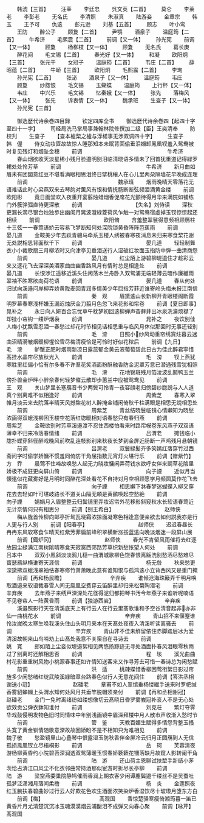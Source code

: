 <!-- { "loadSidebar": true } -->
　　韩淲【三首】
　　汪莘
　　李廷忠
　　呉文英【二首】
　　莫仑
　　李莱老
　　李彭老
　　无名氏
　　李清照
　　朱淑真
　　陆游妾
　　金章宗
　　韩玉
　　王予可
　　仇逺
　　彭元逊
　　刘基【五首】
　　顾志
　　叶小鸾
　　王防
　　醉公子
　　顾夐【二首】
　　尹鹗
　　酒泉子
　　温庭筠【二首】
　　牛希济
　　毛熈震【二首】
　　前调【又一体】
　　孙光宪
　　前调【又一体】
　　顾夐
　　杨栁枝【又一体】
　　顾夐
　　无名氏
　　葛长庚
　　醉花间
　　毛文锡【二首】
　　春光好【又一体】
　　和凝
　　欧阳炯【三首】
　　张元干
　　女冠子
　　温庭筠【二首】
　　韦庄【二首】
　　薛昭蕴【二首】
　　牛峤【三首】
　　欧阳炯
　　毛熙震【二首】
　　李珣
　　孙光宪【二首】
　　张泌
　　酒泉子【又一体】
　　温庭筠
　　韦庄
　　顾夐
　　纱牎恨
　　毛文锡
　　玉蝴蝶
　　温庭筠
　　上行杯【又一体】
　　韦庄
　　中兴乐
　　毛文锡
　　忆秦娥【又一体】
　　张先
　　落梅风【又一体】
　　张先
　　诉衷情【又一体】
　　魏承班
　　生查子【又一体】
　　孙光宪【三首】







　　御选歴代诗余巻四目録
　　钦定四库全书
　　御选歴代诗余巻四【起四十字至四十一字】
　　司经局洗马掌局事兼翰林院修撰加二级【臣】王奕清奉
　　防校刋
　　生查子
　　【查本樝棃之樝与浮槎事无渉双调四十字】
　　生查子　　　　　　　　　　　　　　　韩　偓
　　侍女动妆匳故故惊人睡那知本未眠背面偷垂泪嬾卸鳯凰钗羞入鸳鸯被时复见残灯和烟坠金穗
　　前调　　　　　　　　　　　　　　　　牛希济
　　春山烟欲收天淡星稀小残月脸邉明别泪临清晓语多情未了回首犹重道记得緑罗裙处处怜芳草
　　前调　　　　　　　　　　　　　　　　牛希济
　　新月曲如眉未有团圞意红豆不堪看满眼相思泪终日擘桃穣人在心儿里两朶隔墙花早晚成连理
　　前调　　　　　　　　　　　　　　　　　魏承班
　　烟雨晩晴天零落花无语难话此时心梁燕双来去琴韵对薫风有恨和情抚肠断断弦频泪滴黄金缕
　　前调　　　　　　　　　　　　欧阳彬
　　竟日画堂欢入夜重开宴翦烛蜡烟香促席花光颤待得月华来满院如铺练门外簇骅骝直待更深散
　　前调　　　　　　　　　　【失名】刘侍读
　　深秋更漏长滴尽银台烛独歩出幽闺月晃波澄緑菱荷风乍触一对鸳鸯宿虚掉玉钗惊惊起还相续
　　前调　　　　　　　　　　　　欧阳脩
　　含羞整翠鬟得意频相顾鴈柱十三弦一一春莺语娇云容易飞梦断知何处深院锁黄昏阵阵芭蕉雨
　　前调　　　　　　　　　　　　晏几道
　　金鞍美少年去跃青骢马牵系玉楼人绣被春寒夜消息未归来寒食棃花谢无处説相思背面秋千下
　　前调　　　　　　　　　　　　晏几道
　　轻轻制舞衣小小裁歌扇三月柳浓时又向津亭见垂泪送行人湿破红妆面玉指防中弹一曲清商怨
　　前调　　　　　　　　　　　　晏几道
　　红尘陌上游碧柳堤邉住才趁彩云来又逐花飞去深深美酒家曲曲幽香路风月有情时总是相逢处
　　前调　　　　　　　　　　　　晏几道
　　长恨渉江遥移近溪头住闲荡木兰舟卧入双鸳浦无端轻薄云暗作廉纎雨翠袖不胜寒欲向荷花语
　　前调　　　　　　　　　　　　晏几道
　　春从何处归试向溪邉问岸柳弄娇黄陇麦回青润多情美少年屈指芳菲近谁寄岭头梅未报江南信
　　前调　　　　　　　　　　　　秦　观
　　眉黛逺山长新柳开青眼楼阁断霞明罗幕春寒浅杯嫌玉漏迟烛厌金刀翦月色忽飞来花影和帘卷
　　前调【夏日即事】　　　　　　　　　　晁补之
　　永日向人妍百合忘忧草午枕梦初回逺柳蝉声杳藓井出冰泉洗瀹烦襟了却挂小帘钩一缕炉烟袅
　　前调　　　　　　　　　　　　晁补之
　　夜饮别佳人梅小犹飘雪忍泪一春愁过却花时节相见话相思重与临风月休似那回时无事还轻别
　　前调　　　　　　　　　　　　毛　滂
　　日照小纱风动重帘绣寳炷暮云迷曲沼晴漪皱烟暖柳惺忪雪尽梅清瘦恰是可怜时好似花秾后
　　前调【九日】　　　　　　　　　　毛　滂
　　鲈蟹正肥时烟雨新凉日露蕊郁金黄云液葡萄碧此日古为佳此醉君寜惜髙挂水晶帘尽放秋光入
　　前调　　　　　　　　　　　　毛　滂
　　钗上燕犹寒胜里红偏小恰有尔多春不许羣花笑酒面粉酥融香防金泥罩芳意已潜通残雪犹相照
　　前调　　　　　　　　　　　　毛　滂
　　花地锦斑残月箔淩波乱鬬鸭玉兰傍扑兽金炉畔小醉奈春何轻梦催云散却歩蕙兰中应被鸳鸯见
　　前调　　　　　　　　　　　　王　观
　　关山梦里长塞鴈音书少两鬓可怜青一夜容顔老归傍碧纱牎説与人人道真个别离难不似相逢好
　　前调　　　　　　　　　　　　周紫芝
　　春寒入翠帷月淡云来去院落半晴天风撼棃花树人醉掩金铺闲倚秋千柱满眼是相思无説相思处
　　前调　　　　　　　　　　　　周紫芝
　　青丝结晓鬟临镜心情嬾知为晓愁浓画得双蛾浅柳困玉楼空花落红牎暖相对语春愁只有春归燕
　　前调　　　　　　　　　　　　周紫芝
　　金鞍欲别时芳草溪邉渡不忍住西楼怕看来时路帘幙卷东风燕子双双语薄幸不归来冷落春情绪
　　前调　　　　　　　　　　　　吕渭老
　　摊钱临小牎扑蝶穿斜径醉戏晚风前吹乱连枝影别来秋夜长梦到金屏近肠断一声鸡残月悬朝镜
　　前调　　　　　　　　　　　　吕渭老
　　双鬟緑髪齐多笑嫣红落穿竹过西斋问字时偷学娇慵不惯羞同倚防干角屈指数元宵灯火堪行乐
　　前调【赠紫竹】　　　　　　　　　　方　乔
　　晨莺不住啼故唤愁人起无力晓妆慵闲弄荷钱水欲呼女伴来鬬草花隂里娇极不成狂更向屏山倚
　　前调　　　　　　　　　　　　向子諲
　　近似月当懐逺似花藏雾好是月明时同醉花深处看花不自持对月空相顾愿学月频圆莫作花飞去
　　前调　　　　　　　　　　　　向子諲
　　相思嬾下牀春梦迷蝴蝶入柳又穿花去去轻如叶可堪岐路长不道关山隔无頼是黄鹂唤起空愁絶
　　前调　　　　　　　　　　　　向子諲
　　娟娟月入眉整整云归鬓镜里弄妆迟帘外花移影斜窥秋水长软语春莺近无计奈情何只有相思分
　　前调【别王希白】　　　　　　　　　　赵师侠
　　梅从陇首传柳向邮亭折鸳瓦晓霜浓掠面凝寒色相逢意便亲欲去如何説我亦是行人更与行人别
　　前调【阳春亭】　　　　　　　　　　赵师侠
　　迟迟春昼长冉冉东风软寒食乍晴天红紫芳菲徧前峰积翠横新涨挼蓝逺向晩淡烟迷一段屏山展
　　前调【鐡炉冈】　　　　　　　　　　赵师侠
　　春光不肯留风雨催将去红逐故园尘緑满江南树隂晴寒食天寂寞西郊路芳草织新愁怅望人何处
　　前调　　　　　　　　　　　　吕本中
　　双双小鳯斜淡淡鸦儿穏一曲渭城歌柳色饶春恨离觞洗别愁酒尽愁难尽寳瑟鴈纵横谁寄天涯信
　　前调　　　　　　　　　　　　杨无咎
　　秋来愁更深黛拂双蛾浅翠袖怯春寒修竹萧萧晚此意有谁知恨与孤鸿逺小立背西风又是重门掩
　　前调【再和杨民瞻】　　　　　　　　　辛弃疾
　　谁倾沧海珠簸弄千明月唤取酒邉来软语裁春雪人间无鳯凰空费穿云笛醉里却归来松菊陶潜宅
　　前调　　　　　　　　　　　　辛弃疾
　　去年燕子来绣戸深深处花径得泥归都把琴书汚今年燕子来谁听呢喃语不见卷帘人一阵黄昏雨
　　前调【独游西岩】　　　　　　　　　　辛弃疾
　　溪邉照影行天在清溪底天上有行云人在行云里髙歌谁和予空谷清音起非亦非仙一曲桃花水
　　前调　　　　　　　　　　　　辛弃疾
　　青山招不来偃蹇谁怜汝嵗晩太寒生唤我溪头住山头明月来本在天髙处夜夜入清溪听读离骚去
　　前调　　　　　　　　　　　　辛弃疾
　　青山非不佳未觧留侬住赤脚踏层冰为爱清溪故朝来山鸟啼劝上山髙处我意不关渠自在寻诗去
　　前调　　　　　　　　　　　　姚　寛
　　郎如陌上尘妾似堤邉絮相见两悠扬踪迹无寻处酒面扑春风泪眼零秋雨过了别离时还解相思否
　　前调　　　　　　　　　　　　程　垓
　　溪光曲曲村花影重重树风物小桃源春事还如许情知送客来又作寻芳去可惜一春诗总为闲愁赋
　　前调　　　　　　　　　　　　洪　适
　　桃疎蝶惜香柳困莺衔絮日影过帘旌多少闲愁绪红绽武陵溪緑暗章台路春色似行人无意花间住
　　前调【答洪丞相谢送小冠】　　　　　　　　赵磻老
　　章甫不如人翠绾垂杨缕纎手送来时罗帊缄香雾貂蝉嬾上头渭水知何处风月共垂竿脱帽须亲付
　　前调【再和丞相谢冠】　　　　　　　　　赵磻老
　　金门一免时离绪纷如缕想像切云髙晓日昏罗雾峩冠补衮人不是无心处欲效贡公弹衣鉢知谁付
　　前调　　　　　　　　　　　　刘克荘
　　繁灯夺霁华戏鼓侵明发物色旧时同情味中年别浅画镜中眉深拜楼中月人散市声收渐入愁时节
　　前调　　　　　　　　　　　　管　鉴
　　天教百媚生赋得多情怨背整玉搔头寛了黄金钏情随歌意深故故回娇盼不是不相知只为难相见
　　前调　　　　　　　　　　　　魏子敬
　　愁盈镜里山心叠琴中恨露湿玉防秋香伴金屏冷云归月正圆鴈到人无信孤损鳯凰钗立尽梧桐影
　　前调　　　　　　　　　　　　岳　珂
　　芙蓉清夜游杨柳黄昏约小院碧苔深润透双鸳薄暖玉惯春娇簌簌花钿落缺月故窥人影转阑干角
　　前调　　　　　　　　　　　　陆　游
　　还山荷主恩聊试扶犂手新结小茅茨恰占清江口风尘不化衣邻曲常持酒那似宦游时折尽长亭柳
　　前调　　　　　　　　　　　　陆　游
　　梁空燕委巢院静鸠催雨香润上朝衣客少闲谭麈鬓邉千缕丝不是吴蚕吐孤梦泛潇湘月落闻柔橹
　　前调　　　　　　　　　　　　杨　炎
　　金莲照夜红玉腕扶春碧曲妙过行云人好欺花色欢生酒面浓笑染炉香湿饮尽十玻瓈月堕东方白
　　前调【梅】　　　　　　　　　　　髙观国
　　香惊楚驿寒瘦倚湘筠暮一笛已黄昏片月尤清楚沉沉冰玉魂漠漠烟云浦酸泪不成弹又向春心聚
　　前调【咏芹】　　　　　　　　　　髙观国
